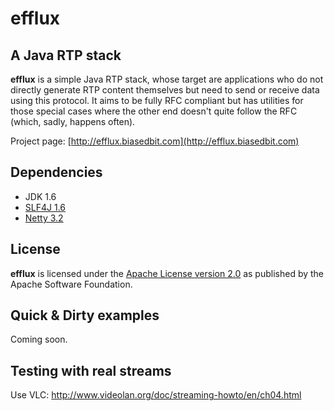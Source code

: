 efflux
======

A Java RTP stack
----------------
**efflux** is a simple Java RTP stack, whose target are applications who do not directly generate RTP content themselves but need to send or receive data using this protocol.
It aims to be fully RFC compliant but has utilities for those special cases where the other end doesn't quite follow the RFC (which, sadly, happens often).

Project page: [http://efflux.biasedbit.com](http://efflux.biasedbit.com)

Dependencies
------------

* JDK 1.6
* [SLF4J 1.6](http://www.slf4j.org/download.html)
* [Netty 3.2](http://jboss.org/netty/downloads.html)

License
-------

**efflux** is licensed under the [Apache License version 2.0](http://www.apache.org/licenses/LICENSE-2.0) as published by the Apache Software Foundation.

Quick & Dirty examples
----------------------
Coming soon.

Testing with real streams
----------------------
Use VLC: http://www.videolan.org/doc/streaming-howto/en/ch04.html